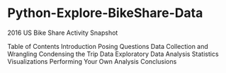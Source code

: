 # Python-Explore-BikeShare-Data

2016 US Bike Share Activity Snapshot

Table of Contents
Introduction
Posing Questions
Data Collection and Wrangling
Condensing the Trip Data
Exploratory Data Analysis
Statistics
Visualizations
Performing Your Own Analysis
Conclusions
